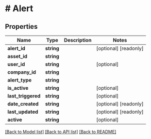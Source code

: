 # # Alert

## Properties

Name | Type | Description | Notes
------------ | ------------- | ------------- | -------------
**alert_id** | **string** |  | [optional] [readonly]
**asset_id** | **string** |  |
**user_id** | **string** |  | [optional]
**company_id** | **string** |  |
**alert_type** | **string** |  |
**is_active** | **string** |  | [optional]
**last_triggered** | **string** |  | [optional]
**date_created** | **string** |  | [optional] [readonly]
**last_updated** | **string** |  | [optional] [readonly]
**active** | **string** |  | [optional]

[[Back to Model list]](../../README.md#models) [[Back to API list]](../../README.md#endpoints) [[Back to README]](../../README.md)
